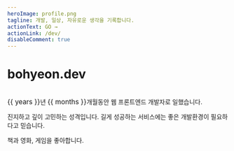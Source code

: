 ```yaml
---
heroImage: profile.png
tagline: 개발, 일상, 자유로운 생각을 기록합니다.
actionText: GO →
actionLink: /dev/
disableComment: true
---
```


<script setup>
function monthDiff(d1, d2) {
    let months;
    months = (d2.getFullYear() - d1.getFullYear()) * 12;
    months -= d1.getMonth();
    months += d2.getMonth();
    return months <= 0 ? 0 : months;
}

const monthDiffs = monthDiff(new Date(2020, 7), new Date(2024, 7));
const years = Math.floor(monthDiffs / 12);
const months = monthDiffs % 12;
</script>

# bohyeon.dev

<br>

<div id="years-of-experience">
<span class="em">{{ years }}</span>년
<span class="em">{{ months }}</span>개월
</div>동안 웹 프론트엔드 개발자로 일했습니다.

진지하고 깊이 고민하는 성격입니다. 길게 성공하는 서비스에는 좋은 개발환경이 필요하다고 믿습니다.

책과 영화, 게임을 좋아합니다.

<style scoped>
#years-of-experience {
    display: inline-block;
}

.em {
    font-size: 1.1em;
}
</style>